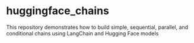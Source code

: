 # huggingface_chains
This repository demonstrates how to build simple, sequential, parallel, and conditional chains using LangChain and Hugging Face models 
